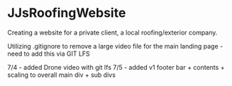 # JJsRoofingWebsite
Creating a website for a private client, a local roofing/exterior company.

Utilizing .gitignore to remove a large video file for the main landing page - need to add this via GIT LFS


7/4 - added Drone video with git lfs
7/5 - added v1 footer bar + contents + scaling to overall main div + sub divs

